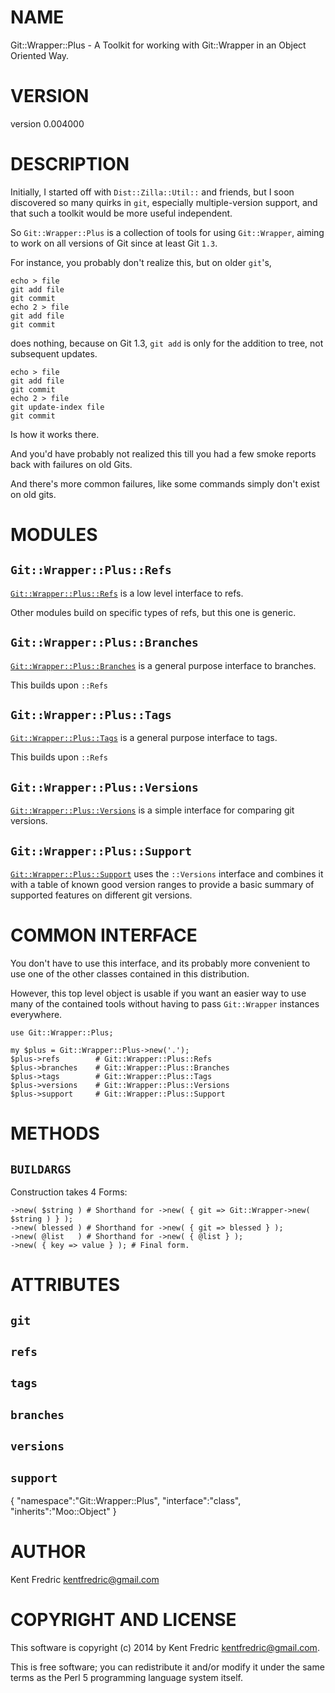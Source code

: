 # NAME

Git::Wrapper::Plus - A Toolkit for working with Git::Wrapper in an Object Oriented Way.

# VERSION

version 0.004000

# DESCRIPTION

Initially, I started off with `Dist::Zilla::Util::` and friends, but I soon discovered so many quirks
in `git`, especially multiple-version support, and that such a toolkit would be more useful independent.

So `Git::Wrapper::Plus` is a collection of tools for using `Git::Wrapper`, aiming to work on all versions of Git since at least
Git `1.3`.

For instance, you probably don't realize this, but on older `git`'s,

    echo > file
    git add file
    git commit
    echo 2 > file
    git add file
    git commit

does nothing, because on Git 1.3, `git add` is only for the addition to tree, not subsequent updates.

    echo > file
    git add file
    git commit
    echo 2 > file
    git update-index file
    git commit

Is how it works there.

And you'd have probably not realized this till you had a few smoke reports back with failures on old Gits.

And there's more common failures, like some commands simply don't exist on old gits.

# MODULES

## `Git::Wrapper::Plus::Refs`

[`Git::Wrapper::Plus::Refs`](https://metacpan.org/pod/Git::Wrapper::Plus::Refs) is a low level interface to refs.

Other modules build on specific types of refs, but this one is generic.

## `Git::Wrapper::Plus::Branches`

[`Git::Wrapper::Plus::Branches`](https://metacpan.org/pod/Git::Wrapper::Plus::Branches) is a general purpose interface to branches.

This builds upon `::Refs`

## `Git::Wrapper::Plus::Tags`

[`Git::Wrapper::Plus::Tags`](https://metacpan.org/pod/Git::Wrapper::Plus::Tags) is a general purpose interface to tags.

This builds upon `::Refs`

## `Git::Wrapper::Plus::Versions`

[`Git::Wrapper::Plus::Versions`](https://metacpan.org/pod/Git::Wrapper::Plus::Versions) is a simple interface for comparing git versions.

## `Git::Wrapper::Plus::Support`

[`Git::Wrapper::Plus::Support`](https://metacpan.org/pod/Git::Wrapper::Plus::Support) uses the `::Versions` interface and combines it with a table
of known good version ranges to provide a basic summary of supported features on different git versions.

# COMMON INTERFACE

You don't have to use this interface, and its probably more convenient
to use one of the other classes contained in this distribution.

However, this top level object is usable if you want an easier way to use many
of the contained tools without having to pass `Git::Wrapper` instances everywhere.

    use Git::Wrapper::Plus;

    my $plus = Git::Wrapper::Plus->new('.');
    $plus->refs        # Git::Wrapper::Plus::Refs
    $plus->branches    # Git::Wrapper::Plus::Branches
    $plus->tags        # Git::Wrapper::Plus::Tags
    $plus->versions    # Git::Wrapper::Plus::Versions
    $plus->support     # Git::Wrapper::Plus::Support

# METHODS

## `BUILDARGS`

Construction takes 4 Forms:

    ->new( $string ) # Shorthand for ->new( { git => Git::Wrapper->new( $string ) } );
    ->new( blessed ) # Shorthand for ->new( { git => blessed } );
    ->new( @list   ) # Shorthand for ->new( { @list } );
    ->new( { key => value } ); # Final form.

# ATTRIBUTES

## `git`

## `refs`

## `tags`

## `branches`

## `versions`

## `support`

{
    "namespace":"Git::Wrapper::Plus",
    "interface":"class",
    "inherits":"Moo::Object"
}



# AUTHOR

Kent Fredric <kentfredric@gmail.com>

# COPYRIGHT AND LICENSE

This software is copyright (c) 2014 by Kent Fredric <kentfredric@gmail.com>.

This is free software; you can redistribute it and/or modify it under
the same terms as the Perl 5 programming language system itself.
